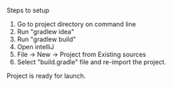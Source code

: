 Steps to setup

1. Go to project directory on command line
2. Run "gradlew idea"
3. Run "gradlew build"
4. Open intelliJ
5. File -> New -> Project from Existing sources
6. Select "build.gradle" file and re-import the project.

Project is ready for launch.